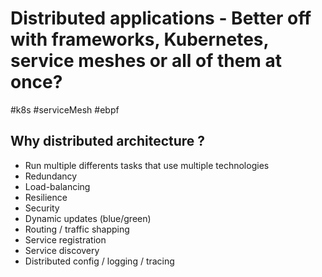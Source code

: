 # Distributed applications - Better off with frameworks, Kubernetes, service meshes or all of them at once?
#k8s #serviceMesh #ebpf

## Why distributed architecture ?
- Run multiple differents tasks that use multiple technologies
- Redundancy
- Load-balancing
- Resilience
- Security
- Dynamic updates (blue/green)
- Routing / traffic shapping
- Service registration
- Service discovery
- Distributed config / logging / tracing